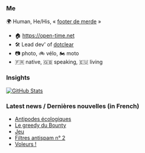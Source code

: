 ### Me

🌍 Human, He/His, « [footer de merde](https://open-time.net/post/2013/07/17/La-veritable-histoire-du-Footer-de-merde-) » 
* 🏠 https://open-time.net 
* 🛠️ Lead dev' of [dotclear](https://git.dotclear.org/dev/dotclear)
* 📷 photo, 🚲 vélo, 🏍️ moto 
* 🇫🇷 native, 🇬🇧 speaking, 🇪🇺 living

### Insights

[![GitHub Stats](https://github-readme-stats-sigma-five.vercel.app/api?username=franck-paul)](https://github.com/franck-paul)

### Latest news / Dernières nouvelles (in French)

<!-- BLOG-POST-LIST:START -->
- [Antipodes écologiques](https://open-time.net/post/2024/04/09/Antipodes-ecologiques)
- [Le greedy du Bounty](https://open-time.net/post/2024/04/08/Le-greedy-du-Bounty)
- [Jeu](https://open-time.net/post/2024/04/07/Jeu)
- [Filtres antispam n° 2](https://open-time.net/post/2024/04/06/Filtres-antispam-n-2)
- [Voleurs !](https://open-time.net/post/2024/04/05/Voleurs-)
<!-- BLOG-POST-LIST:END -->
